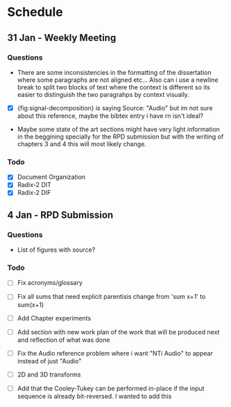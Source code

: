 # Schedule

<!--
Consistency:
Each Schedule entry can have:
- Questions - For weekly meeting questions to te supervisor
- Todo - Define goals and list here all progress done since the last schedule
-->

## 31 Jan - Weekly Meeting
### Questions
- There are some inconsistencies in the formatting of the dissertation where some paragraphs are not aligned etc... Also can i use a newline break to split two blocks of text where the context is different so its easier to distinguish the two paragrahps by context visually.

- [x] {fig:signal-decomposition} is saying Source: "Audio" but im not sure about this reference, maybe the bibtex entry i have rn isn't ideal?

- Maybe some state of the art sections might have very light information in the beggining specially for the RPD submission but with the writing of chapters 3 and 4 this will most likely change.

### Todo
- [x] Document Organization
- [x] Radix-2 DIT
- [x] Radix-2 DIF

<!-- "It is important to note that, if the input signal data are placed in bit-reversed order before beginning the FFT computations, the outputs of each butterfly throughout the computation can be placed in the same memory locations from which the inputs were fetched, resulting in an in-place algorithm that requires no extra memory to perform the FFT." -->

## 4 Jan - RPD Submission

### Questions

<!-- - Check "In practice, \autoref{alg:dif}" and decide to keep like that or what do i change -->
- List of figures with source?

### Todo

- [ ] Fix acronyms/glossary
- [ ] Fix all sums that need explicit parentisis change from 'sum x+1' to sum(x+1)
- [ ] Add Chapter experiments
- [ ] Add section with new work plan of the work that will be produced next and reflection of what was done
- [ ] Fix the Audio reference problem where i want "NTi Audio" to appear instead of just "Audio"

- [ ] 2D and 3D transforms
- [ ] Add that the Cooley-Tukey can be performed in-place if the input sequence is already bit-reversed. I wanted to add this 